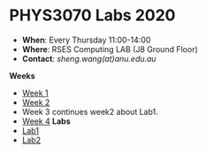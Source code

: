 PHYS3070 Labs 2020
==================
- **When**: Every Thursday 11:00-14:00
- **Where**: RSES Computing LAB (J8 Ground Floor)
- **Contact**: *sheng.wang(at)anu.edu.au*

**Weeks**
- [Week 1](https://github.com/sheng09/PHYS3070-2020/blob/master/Week1/After-class-reading.md#week1)
- [Week 2](https://github.com/sheng09/PHYS3070-2020/tree/master/Week2#week-2)
- Week 3 continues week2 about Lab1.
- [Week 4](https://github.com/sheng09/PHYS3070-2020/blob/master/Week4/README.md#week-4)
**Labs**
- [Lab1](https://github.com/sheng09/PHYS3070-2020/blob/master/Week2/Lab1.md#lab-exercise-1-location-of-a-local-earthquake)
- [Lab2](https://github.com/sheng09/PHYS3070-2020/blob/master/Week4/README.md#week-4)
